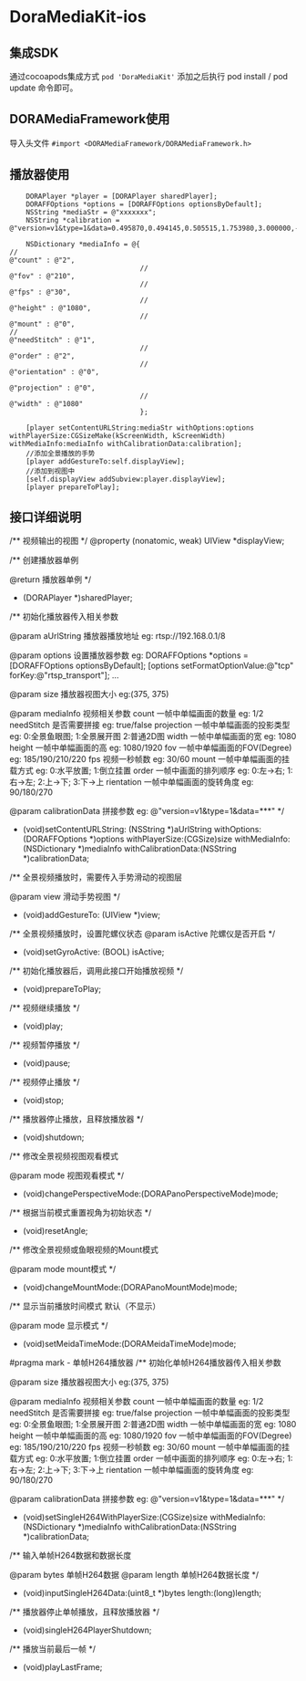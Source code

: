 # DoraMediaKit-ios

## 集成SDK
通过cocoapods集成方式
```pod 'DoraMediaKit'```
添加之后执行 pod install / pod update 命令即可。

## DORAMediaFramework使用
导入头文件
```#import <DORAMediaFramework/DORAMediaFramework.h>```

## 播放器使用
``` Object-C
	DORAPlayer *player = [DORAPlayer sharedPlayer];
	DORAFFOptions *options = [DORAFFOptions optionsByDefault];
	NSString *mediaStr = @"xxxxxxx";
	NSString *calibration = @"version=v1&type=1&data=0.495870,0.494145,0.505515,1.753980,3.000000,-0.002005,-0.002005,0.999998,2.000000,-0.045891,-0.045875,0.998947,1.000000,-0.005371,-0.005370,0.999986;0.495394,1.511058,0.502757,1.753863,0.000000,0.000000,0.000000,0.000000,0.000000,0.000000,0.000000,0.000000,0.000000,0.000000,0.000000,0.000000;0.602270,0.874488,0.940670,0.969515,0.526458,0.627032,0.961586,0.904201,0.206726,0.508845,0.352884,0.560779,0.411990,0.498598,0.070204,0.821680;0.733293,0.050407,0.425355,0.921722,0.777676,0.640256,0.133516,0.093034,0.530997,0.503261,0.269104,0.748532,0.495609,0.128849,0.832392,0.516214";
    
    NSDictionary *mediaInfo = @{
//                                                                @"count" : @"2",
                                //                                @"fov" : @"210",
                                //                                @"fps" : @"30",
                                //                                @"height" : @"1080",
                                //                                @"mount" : @"0",
//                                                                @"needStitch" : @"1",
                                //                                @"order" : @"2",
                                //                                @"orientation" : @"0",
                                                                @"projection" : @"0",
                                //                                @"width" : @"1080"
                                };
    
    [player setContentURLString:mediaStr withOptions:options withPlayerSize:CGSizeMake(kScreenWidth, kScreenWidth) withMediaInfo:mediaInfo withCalibrationData:calibration];
    //添加全景播放的手势
    [player addGestureTo:self.displayView];
    //添加到视图中
    [self.displayView addSubview:player.displayView];
    [player prepareToPlay];
```

## 接口详细说明

/**
 视频输出的视图
 */
@property (nonatomic, weak) UIView *displayView;

/**
 创建播放器单例
 
 @return 播放器单例
 */
+ (DORAPlayer *)sharedPlayer;


/**
 初始化播放器传入相关参数
 
 @param aUrlString 播放器播放地址
 eg: rtsp://192.168.0.1/8
 
 @param options 设置播放器参数
 eg: DORAFFOptions *options = [DORAFFOptions optionsByDefault];
 [options setFormatOptionValue:@"tcp" forKey:@"rtsp_transport"];
 ...
 
 @param size 播放器视图大小
 eg:(375, 375)
 
 @param mediaInfo 视频相关参数
 count 一帧中单幅画面的数量             eg: 1/2
 needStitch 是否需要拼接              eg: true/false
 projection 一帧中单幅画面的投影类型    eg: 0:全景鱼眼图; 1:全景展开图 2:普通2D图
 width 一帧中单幅画面的宽              eg: 1080
 height 一帧中单幅画面的高             eg: 1080/1920
 fov    一帧中单幅画面的FOV(Degree)   eg: 185/190/210/220
 fps    视频一秒帧数                  eg: 30/60
 mount  一帧中单幅画面的挂载方式        eg: 0:水平放置; 1:倒立挂置
 order  一帧中画面的排列顺序           eg: 0:左->右; 1:右->左; 2:上->下; 3:下->上
 rientation 一帧中单幅画面的旋转角度    eg: 90/180/270
 
 @param calibrationData 拼接参数
 eg: @"version=v1&type=1&data=***"
 */
- (void)setContentURLString: (NSString *)aUrlString
                withOptions:(DORAFFOptions *)options
             withPlayerSize:(CGSize)size
              withMediaInfo:(NSDictionary *)mediaInfo
        withCalibrationData:(NSString *)calibrationData;


/**
 全景视频播放时，需要传入手势滑动的视图层
 
 @param view 滑动手势视图
 */
- (void)addGestureTo: (UIView *)view;

/**
 全景视频播放时，设置陀螺仪状态
 @param isActive 陀螺仪是否开启
 */
- (void)setGyroActive: (BOOL) isActive;


/**
 初始化播放器后，调用此接口开始播放视频
 */
- (void)prepareToPlay;

/**
 视频继续播放
 */
- (void)play;

/**
 视频暂停播放
 */
- (void)pause;

/**
 视频停止播放
 */
- (void)stop;

/**
 播放器停止播放，且释放播放器
 */
- (void)shutdown;

/**
 修改全景视频视图观看模式
 
 @param mode 视图观看模式
 */
- (void)changePerspectiveMode:(DORAPanoPerspectiveMode)mode;

/**
 根据当前模式重置视角为初始状态
 */
- (void)resetAngle;

/**
 修改全景视频或鱼眼视频的Mount模式
 
 @param mode mount模式
 */
- (void)changeMountMode:(DORAPanoMountMode)mode;


/**
 显示当前播放时间模式 默认（不显示）

 @param mode 显示模式
 */
- (void)setMeidaTimeMode:(DORAMeidaTimeMode)mode;


#pragma mark - 单帧H264播放器
/**
 初始化单帧H264播放器传入相关参数
 
 @param size 播放器视图大小
 eg:(375, 375)
 
 @param mediaInfo 视频相关参数
 count 一帧中单幅画面的数量             eg: 1/2
 needStitch 是否需要拼接              eg: true/false
 projection 一帧中单幅画面的投影类型    eg: 0:全景鱼眼图; 1:全景展开图 2:普通2D图
 width 一帧中单幅画面的宽              eg: 1080
 height 一帧中单幅画面的高             eg: 1080/1920
 fov    一帧中单幅画面的FOV(Degree)   eg: 185/190/210/220
 fps    视频一秒帧数                  eg: 30/60
 mount  一帧中单幅画面的挂载方式        eg: 0:水平放置; 1:倒立挂置
 order  一帧中画面的排列顺序           eg: 0:左->右; 1:右->左; 2:上->下; 3:下->上
 rientation 一帧中单幅画面的旋转角度    eg: 90/180/270
 
 @param calibrationData 拼接参数
 eg: @"version=v1&type=1&data=***"
 */
- (void)setSingleH264WithPlayerSize:(CGSize)size
                      withMediaInfo:(NSDictionary *)mediaInfo
                withCalibrationData:(NSString *)calibrationData;


/**
 输入单帧H264数据和数据长度
 
 @param bytes 单帧H264数据
 @param length 单帧H264数据长度
 */
- (void)inputSingleH264Data:(uint8_t *)bytes length:(long)length;

/**
 播放器停止单帧播放，且释放播放器
 */
- (void)singleH264PlayerShutdown;

/**
 播放当前最后一帧
 */
- (void)playLastFrame;




